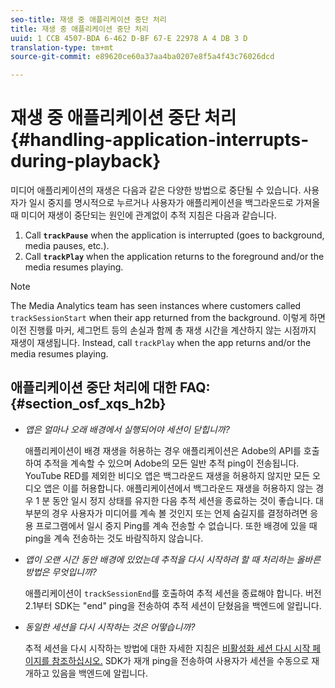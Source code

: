 ```yaml
---
seo-title: 재생 중 애플리케이션 중단 처리
title: 재생 중 애플리케이션 중단 처리
uuid: 1 CCB 4507-BDA 6-462 D-BF 67-E 22978 A 4 DB 3 D
translation-type: tm+mt
source-git-commit: e89620ce60a37aa4ba0207e8f5a4f43c76026dcd

---
```



# 재생 중 애플리케이션 중단 처리{#handling-application-interrupts-during-playback}

미디어 애플리케이션의 재생은 다음과 같은 다양한 방법으로 중단될 수 있습니다. 사용자가 일시 중지를 명시적으로 누르거나 사용자가 애플리케이션을 백그라운드로 가져올 때 미디어 재생이 중단되는 원인에 관계없이 추적 지침은 다음과 같습니다.

1. Call **`trackPause`** when the application is interrupted (goes to background, media pauses, etc.).
1. Call **`trackPlay`** when the application returns to the foreground and/or the media resumes playing.

>[!NOTE]
>
>The Media Analytics team has seen instances where customers called `trackSessionStart` when their app returned from the background. 이렇게 하면 이전 진행률 마커, 세그먼트 등의 손실과 함께 총 재생 시간을 계산하지 않는 시점까지 재생이 재생됩니다. Instead, call `trackPlay` when the app returns and/or the media resumes playing.

## 애플리케이션 중단 처리에 대한 FAQ: {#section_osf_xqs_h2b}

* _앱은 얼마나 오래 배경에서 실행되어야 세션이 닫힙니까?_

   애플리케이션이 배경 재생을 허용하는 경우 애플리케이션은 Adobe의 API를 호출하여 추적을 계속할 수 있으며 Adobe의 모든 일반 추적 ping이 전송됩니다. YouTube RED를 제외한 비디오 앱은 백그라운드 재생을 허용하지 않지만 모든 오디오 앱은 이를 허용합니다. 애플리케이션에서 백그라운드 재생을 허용하지 않는 경우 1 분 동안 일시 정지 상태를 유지한 다음 추적 세션을 종료하는 것이 좋습니다. 대부분의 경우 사용자가 미디어를 계속 볼 것인지 또는 언제 숨길지를 결정하려면 응용 프로그램에서 일시 중지 Ping를 계속 전송할 수 없습니다. 또한 배경에 있을 때 ping을 계속 전송하는 것도 바람직하지 않습니다.

* _앱이 오랜 시간 동안 배경에 있었는데 추적을 다시 시작하려 할 때 처리하는 올바른 방법은 무엇입니까?_

   애플리케이션이 `trackSessionEnd`를 호출하여 추적 세션을 종료해야 합니다. 버전 2.1부터 SDK는 "end" ping을 전송하여 추적 세션이 닫혔음을 백엔드에 알립니다.

* _동일한 세션을 다시 시작하는 것은 어떻습니까?_ 

   추적 세션을 다시 시작하는 방법에 대한 자세한 지침은 [비활성화 세션 다시 시작 페이지를 참조하십시오.](/help/sdk-implement/cookbook/resuming-inactive.md) SDK가 재개 ping을 전송하여 사용자가 세션을 수동으로 재개하고 있음을 백엔드에 알립니다.


